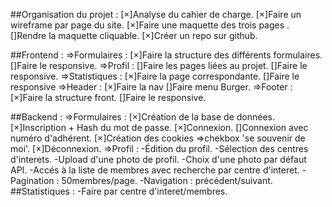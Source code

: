 ##Organisation du projet :
[×]Analyse du cahier de charge.
[×]Faire un wireframe par page du site.
[×]Faire une maquette des trois pages .
[]Rendre la maquette cliquable.
[×]Créer un repo sur github.

##Frontend :
=>Formulaires :
[×]Faire la structure des différents formulaires.
[]Faire le responsive.
=>Profil :
[]Faire les pages liées au projet.
[]Faire le responsive.
=>Statistiques :
[×]Faire la page correspondante.
[]Faire le responsive
=>Header :
[×]Faire la nav
[]Faire menu Burger.
=>Footer :
[×]Faire la structure front.
[]Faire le responsive.

##Backend :
=>Formulaires :
[×]Création de la base de données.
[×]Inscription + Hash du mot de passe.
[×]Connexion.
[]Connexion avec numéro d'adhérent.
[×]Création des cookies =>chekbox 'se souvenir de moi'.
[×]Déconnexion.
=>Profil :
-Édition du profil.
-Sélection des centres d'interets.
-Upload d'une photo de profil.
-Choix d'une photo par défaut API.
-Accés à la liste de membres avec recherche par centre d'interet.
-Pagination : 50membres/page.
-Navigation : précédent/suivant.
##Statistiques :
-Faire par centre d'interet/membres.

